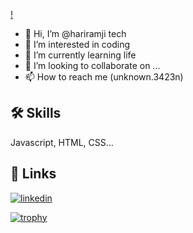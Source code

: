 [!](https://capsule-render.vercel.app/api?type=waving&height=314&color=gradient&text=hariramji%2o%tech&fontColor=16&fontAlign=50&animation=fadeIn&reversal=true)



- 👋 Hi, I’m @hariramji tech
- 👀 I’m interested in coding 
- 🌱 I’m currently learning life 
- 💞️ I’m looking to collaborate on ...
- 📫 How to reach me (unknown.3423n)



## 🛠 Skills
Javascript, HTML, CSS...


## 🔗 Links

[![linkedin](https://img.shields.io/badge/linkedin-0A66C2?style=for-the-badge&logo=linkedin&logoColor=white)](https://www.linkedin.com/in/hariramji-h-939173291/)




<!---
hariramjitec/hariramjitec is a ✨ special ✨ repository because its `README.md` (this file) appears on your GitHub profile.
You can click the Preview link to take a look at your changes.
--->
[![trophy](https://github-profile-trophy.vercel.app/?username=ryo-ma&theme=onedark)](https://github.com/ryo-ma/github-profile-trophy)




